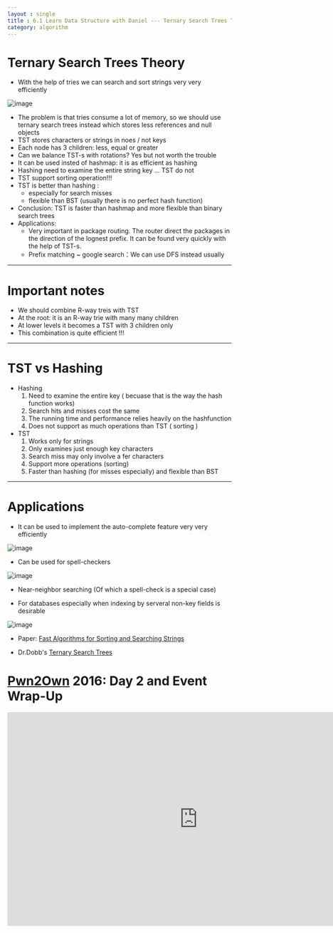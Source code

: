 ```yaml
---
layout : single
title : 6.1 Learn Data Structure with Daniel --- Ternary Search Trees Theory
category: algorithm
---
```


<script type="text/javascript" async
  src="https://cdn.mathjax.org/mathjax/latest/MathJax.js?config=TeX-MML-AM_CHTML">
</script>

# Ternary Search Trees Theory

- With the help of tries we can search and sort strings very very efficiently

![image](http://p1.bpimg.com/567571/ab8435fc783967f9.png)

- The problem is that tries consume a lot of memory, so we should use ternary search trees instead which stores less references and null objects
- TST stores characters or strings in noes / not keys
- Each node has 3 children: less, equal or greater
- Can we balance TST-s with rotations? Yes but not worth the trouble
- It can be used insted of hashmap: it is as efficient as hashing
- Hashing need to examine the entire string key ... TST do not
- TST support sorting operation!!!
- TST is better than hashing :
    - especially for search misses
    - flexible than BST (usually there is no perfect hash function)
- Conclusion: TST is faster than hashmap and more flexible than binary search trees
- Applications:
    - Very important in package routing. The router direct the packages in the direction of the lognest prefix. It can be found very quickly with the help of TST-s.
    - Prefix matching ~ google search：We can use DFS instead usually

---

# Important notes

- We should combine R-way treis with TST
- At the root: it is an R-way trie with many many children
- At lower levels it becomes a TST with 3 children only
- This combination is quite efficient !!!

---

# TST vs Hashing

- Hashing
    1. Need to examine the entire key ( becuase that is the way the hash function works)
    2. Search hits and misses cost the same
    3. The running time and performance relies heavily on the hashfunction
    4. Does not support as much operations than TST ( sorting )
- TST
    1. Works only for strings
    2. Only examines just enough key characters
    3. Search miss may only involve a fer characters
    4. Support more operations (sorting)
    5. Faster than hashing (for misses especially) and flexible than BST

---

# Applications

- It can be used to implement the auto-complete feature very very efficiently

![image](http://i1.piimg.com/567571/f0b97a40272dea7a.png)

- Can be used for spell-checkers

![image](http://i1.piimg.com/567571/626be11492adc9a4.png)

- Near-neighbor searching (Of which a spell-check is a special case)

- For databases especially when indexing by serveral non-key fields is desirable

![image](http://i1.piimg.com/567571/ca3b0d29a0849651.png)



- Paper: [Fast Algorithms for Sorting and Searching Strings](http://www.cs.princeton.edu/~rs/strings/)

- Dr.Dobb's [Ternary Search Trees](http://www.drdobbs.com/database/ternary-search-trees/184410528)



# [Pwn2Own](https://en.wikipedia.org/wiki/Pwn2Own) 2016: Day 2 and Event Wrap-Up

<div style="max-width:640px; margin:0 auto 10px;" >
<div
style="position: relative;
width:100%;
padding-bottom:56.25%;
height:0;">

<iframe width="854" height="480" src="https://www.youtube.com/embed/Sh8pveFv2DI" frameborder="0" allowfullscreen></iframe>

</div>
</div>
